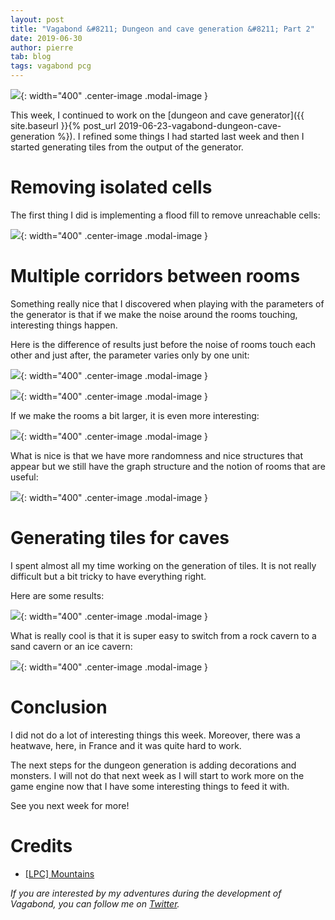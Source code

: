 ```yaml
---
layout: post
title: "Vagabond &#8211; Dungeon and cave generation &#8211; Part 2"
date: 2019-06-30
author: pierre
tab: blog
tags: vagabond pcg
---
```


![](/media/img/vagabond-dungeon-cave-generation-part2/banner.png){: width="400" .center-image .modal-image }

This week, I continued to work on the [dungeon and cave generator]({{ site.baseurl }}{% post_url 2019-06-23-vagabond-dungeon-cave-generation %}). I refined some things I had started last week and then I started generating tiles from the output of the generator.

<!--more-->

# Removing isolated cells

The first thing I did is implementing a flood fill to remove unreachable cells:

![](/media/img/vagabond-dungeon-cave-generation-part2/flood_fill.gif){: width="400" .center-image .modal-image }

# Multiple corridors between rooms

Something really nice that I discovered when playing with the parameters of the generator is that if we make the noise around the rooms touching, interesting things happen.

Here is the difference of results just before the noise of rooms touch each other and just after, the parameter varies only by one unit:

![](/media/img/vagabond-dungeon-cave-generation-part2/0_9_30.png){: width="400" .center-image .modal-image }

![](/media/img/vagabond-dungeon-cave-generation-part2/0_10_30.png){: width="400" .center-image .modal-image }

If we make the rooms a bit larger, it is even more interesting:

![](/media/img/vagabond-dungeon-cave-generation-part2/0_10_00.png){: width="400" .center-image .modal-image }

What is nice is that we have more randomness and nice structures that appear but we still have the graph structure and the notion of rooms that are useful:

![](/media/img/vagabond-dungeon-cave-generation-part2/0_10_00_rooms.png){: width="400" .center-image .modal-image }

# Generating tiles for caves

I spent almost all my time working on the generation of tiles. It is not really difficult but a bit tricky to have everything right.

Here are some results:

![](/media/img/vagabond-dungeon-cave-generation-part2/tiles.gif){: width="400" .center-image .modal-image }

What is really cool is that it is super easy to switch from a rock cavern to a sand cavern or an ice cavern:

![](/media/img/vagabond-dungeon-cave-generation-part2/tilesets.gif){: width="400" .center-image .modal-image }

# Conclusion

I did not do a lot of interesting things this week. Moreover, there was a heatwave, here, in France and it was quite hard to work.

The next steps for the dungeon generation is adding decorations and monsters. I will not do that next week as I will start to work more on the game engine now that I have some interesting things to feed it with.

See you next week for more!

# Credits

* [[LPC] Mountains](https://opengameart.org/content/lpc-mountains)

*If you are interested by my adventures during the development of Vagabond, you can follow me on [Twitter](https://twitter.com/PierreVigier).*
